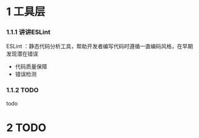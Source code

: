 # 1 工具层
### 1.1.1 讲讲ESLint
ESLint ：静态代码分析工具，帮助开发者编写代码时遵循一直编码风格，在早期发现潜在错误
- 代码质量保障
- 错误检测
### 1.1.2 TODO

todo




# 2 TODO

